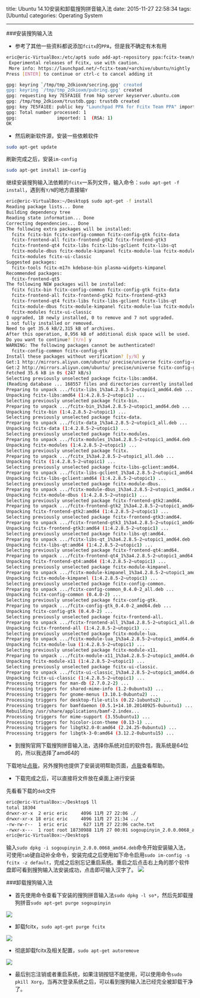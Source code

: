 title: Ubuntu 14.10安装和卸载搜狗拼音输入法
date: 2015-11-27 22:58:34
tags: [Ubuntu]
categories: Operating System

---

###安装搜狗输入法
- 参考了其他一些资料都说添加`fcitx`的`PPA`，但是我不确定有木有用

```bash
eric@eric-VirtualBox:/etc/apt$ sudo add-apt-repository ppa:fcitx-team/nightly
 Experimental releases of Fcitx, use with caution.
 More info: https://launchpad.net/~fcitx-team/+archive/ubuntu/nightly
Press [ENTER] to continue or ctrl-c to cancel adding it

gpg: keyring `/tmp/tmp_2dkioxm/secring.gpg' created
gpg: keyring `/tmp/tmp_2dkioxm/pubring.gpg' created
gpg: requesting key 7E5FA1EE from hkp server keyserver.ubuntu.com
gpg: /tmp/tmp_2dkioxm/trustdb.gpg: trustdb created
gpg: key 7E5FA1EE: public key "Launchpad PPA for Fcitx Team PPA" imported
gpg: Total number processed: 1
gpg:               imported: 1  (RSA: 1)
OK
```

- 然后刷新软件源，安装一些依赖软件

```bash
sudo apt-get update
```
刷新完成之后，安装`im-config`
```bash
sudo apt-get install im-config
```
继续安装搜狗输入法依赖的`fcitx`一系列文件，输入命令：`sudo apt-get -f install`，遇到有`Y/N`的地方直接输`Y`
```bash
eric@eric-VirtualBox:~/Desktop$ sudo apt-get -f install
Reading package lists... Done
Building dependency tree
Reading state information... Done
Correcting dependencies... Done
The following extra packages will be installed:
  fcitx fcitx-bin fcitx-config-common fcitx-config-gtk fcitx-data
  fcitx-frontend-all fcitx-frontend-gtk2 fcitx-frontend-gtk3
  fcitx-frontend-qt4 fcitx-libs fcitx-libs-gclient fcitx-libs-qt
  fcitx-module-dbus fcitx-module-kimpanel fcitx-module-lua fcitx-module-x11
  fcitx-modules fcitx-ui-classic
Suggested packages:
  fcitx-tools fcitx-m17n kdebase-bin plasma-widgets-kimpanel
Recommended packages:
  fcitx-frontend-qt5
The following NEW packages will be installed:
  fcitx fcitx-bin fcitx-config-common fcitx-config-gtk fcitx-data
  fcitx-frontend-all fcitx-frontend-gtk2 fcitx-frontend-gtk3
  fcitx-frontend-qt4 fcitx-libs fcitx-libs-gclient fcitx-libs-qt
  fcitx-module-dbus fcitx-module-kimpanel fcitx-module-lua fcitx-module-x11
  fcitx-modules fcitx-ui-classic
0 upgraded, 18 newly installed, 0 to remove and 7 not upgraded.
1 not fully installed or removed.
Need to get 35.6 kB/2,315 kB of archives.
After this operation, 8,956 kB of additional disk space will be used.
Do you want to continue? [Y/n] y
WARNING: The following packages cannot be authenticated!
  fcitx-config-common fcitx-config-gtk
Install these packages without verification? [y/N] y
Get:1 http://mirrors.aliyun.com/ubuntu/ precise/universe fcitx-config-common all 0.4.0-2 [3,548 B]
Get:2 http://mirrors.aliyun.com/ubuntu/ precise/universe fcitx-config-gtk amd64 0.4.0-2 [32.1 kB]
Fetched 35.6 kB in 0s (247 kB/s)
Selecting previously unselected package fcitx-libs:amd64.
(Reading database ... 168557 files and directories currently installed.)
Preparing to unpack .../fcitx-libs_1%3a4.2.8.5-2~utopic1_amd64.deb ...
Unpacking fcitx-libs:amd64 (1:4.2.8.5-2~utopic1) ...
Selecting previously unselected package fcitx-bin.
Preparing to unpack .../fcitx-bin_1%3a4.2.8.5-2~utopic1_amd64.deb ...
Unpacking fcitx-bin (1:4.2.8.5-2~utopic1) ...
Selecting previously unselected package fcitx-data.
Preparing to unpack .../fcitx-data_1%3a4.2.8.5-2~utopic1_all.deb ...
Unpacking fcitx-data (1:4.2.8.5-2~utopic1) ...
Selecting previously unselected package fcitx-modules.
Preparing to unpack .../fcitx-modules_1%3a4.2.8.5-2~utopic1_amd64.deb ...
Unpacking fcitx-modules (1:4.2.8.5-2~utopic1) ...
Selecting previously unselected package fcitx.
Preparing to unpack .../fcitx_1%3a4.2.8.5-2~utopic1_all.deb ...
Unpacking fcitx (1:4.2.8.5-2~utopic1) ...
Selecting previously unselected package fcitx-libs-gclient:amd64.
Preparing to unpack .../fcitx-libs-gclient_1%3a4.2.8.5-2~utopic1_amd64.deb ...
Unpacking fcitx-libs-gclient:amd64 (1:4.2.8.5-2~utopic1) ...
Selecting previously unselected package fcitx-module-dbus.
Preparing to unpack .../fcitx-module-dbus_1%3a4.2.8.5-2~utopic1_amd64.deb ...
Unpacking fcitx-module-dbus (1:4.2.8.5-2~utopic1) ...
Selecting previously unselected package fcitx-frontend-gtk2:amd64.
Preparing to unpack .../fcitx-frontend-gtk2_1%3a4.2.8.5-2~utopic1_amd64.deb ...
Unpacking fcitx-frontend-gtk2:amd64 (1:4.2.8.5-2~utopic1) ...
Selecting previously unselected package fcitx-frontend-gtk3:amd64.
Preparing to unpack .../fcitx-frontend-gtk3_1%3a4.2.8.5-2~utopic1_amd64.deb ...
Unpacking fcitx-frontend-gtk3:amd64 (1:4.2.8.5-2~utopic1) ...
Selecting previously unselected package fcitx-libs-qt:amd64.
Preparing to unpack .../fcitx-libs-qt_1%3a4.2.8.5-2~utopic1_amd64.deb ...
Unpacking fcitx-libs-qt:amd64 (1:4.2.8.5-2~utopic1) ...
Selecting previously unselected package fcitx-frontend-qt4:amd64.
Preparing to unpack .../fcitx-frontend-qt4_1%3a4.2.8.5-2~utopic1_amd64.deb ...
Unpacking fcitx-frontend-qt4:amd64 (1:4.2.8.5-2~utopic1) ...
Selecting previously unselected package fcitx-module-kimpanel.
Preparing to unpack .../fcitx-module-kimpanel_1%3a4.2.8.5-2~utopic1_amd64.deb ...
Unpacking fcitx-module-kimpanel (1:4.2.8.5-2~utopic1) ...
Selecting previously unselected package fcitx-config-common.
Preparing to unpack .../fcitx-config-common_0.4.0-2_all.deb ...
Unpacking fcitx-config-common (0.4.0-2) ...
Selecting previously unselected package fcitx-config-gtk.
Preparing to unpack .../fcitx-config-gtk_0.4.0-2_amd64.deb ...
Unpacking fcitx-config-gtk (0.4.0-2) ...
Selecting previously unselected package fcitx-frontend-all.
Preparing to unpack .../fcitx-frontend-all_1%3a4.2.8.5-2~utopic1_all.deb ...
Unpacking fcitx-frontend-all (1:4.2.8.5-2~utopic1) ...
Selecting previously unselected package fcitx-module-lua.
Preparing to unpack .../fcitx-module-lua_1%3a4.2.8.5-2~utopic1_amd64.deb ...
Unpacking fcitx-module-lua (1:4.2.8.5-2~utopic1) ...
Selecting previously unselected package fcitx-module-x11.
Preparing to unpack .../fcitx-module-x11_1%3a4.2.8.5-2~utopic1_amd64.deb ...
Unpacking fcitx-module-x11 (1:4.2.8.5-2~utopic1) ...
Selecting previously unselected package fcitx-ui-classic.
Preparing to unpack .../fcitx-ui-classic_1%3a4.2.8.5-2~utopic1_amd64.deb ...
Unpacking fcitx-ui-classic (1:4.2.8.5-2~utopic1) ...
Processing triggers for man-db (2.7.0.2-2) ...
Processing triggers for shared-mime-info (1.2-0ubuntu3) ...
Processing triggers for gnome-menus (3.10.1-0ubuntu2) ...
Processing triggers for desktop-file-utils (0.22-1ubuntu2) ...
Processing triggers for bamfdaemon (0.5.1+14.10.20140925-0ubuntu1) ...
Rebuilding /usr/share/applications/bamf-2.index...
Processing triggers for mime-support (3.55ubuntu1) ...
Processing triggers for hicolor-icon-theme (0.13-1) ...
Processing triggers for libgtk2.0-0:amd64 (2.24.25-0ubuntu1) ...
Processing triggers for libgtk-3-0:amd64 (3.12.2-0ubuntu15) ...
```

- 到搜狗官网下载搜狗拼音输入法，选择你系统对应的软件包，我系统是64位的，所以我选择了amd64的

下载地址[点我](http://pinyin.sogou.com/linux/?r=pinyin)，另外搜狗也提供了安装说明帮助页面，[点我](http://pinyin.sogou.com/linux/help.php)查看帮助。


- 下载完成之后，可以直接将文件放在桌面上进行安装

先看看下载的`deb`文件
```bash
eric@eric-VirtualBox:~/Desktop$ ll
total 18304
drwxr-xr-x  2 eric eric     4096 11月 27 22:06 ./
drwxr-xr-x 18 eric eric     4096 11月 27 21:34 ../
-rw-rw-r--  1 eric eric      627 11月 27 22:06 cache.txt
-rwxr-x---  1 root root 18730988 11月 27 00:01 sogoupinyin_2.0.0.0068_amd64.deb*
eric@eric-VirtualBox:~/Desktop$
```
输入`sudo dpkg -i sogoupinyin_2.0.0.0068_amd64.deb`命令开始安装输入法，可使用`tab`键自动补全命令，安装完成之后使用如下命令启用`sudo im-config -s fcitx -z default`，完成之后别忘记重启系统。重启之后点击右上角的那个软件盘即可看到搜狗输入法安装成功，点击即可输入汉字了。
![](http://7xig3q.com1.z0.glb.clouddn.com/ubuntu-sogou-input-method-success.jpg)

###卸载搜狗输入法

- 首先使用命令查看下安装的搜狗拼音输入法`sudo dpkg -l so*`，然后先卸载搜狗拼音`sudo apt-get purge sogoupinyin`

![](http://7xig3q.com1.z0.glb.clouddn.com/ubuntu-uninstall-sogou-input-method1.jpg)

- 卸载fcitx，`sudo apt-get purge fcitx`

![](http://7xig3q.com1.z0.glb.clouddn.com/ubuntu-uninstall-sogou-input-method2.jpg)

- 彻底卸载fcitx及相关配置，`sudo apt-get autoremove`

![](http://7xig3q.com1.z0.glb.clouddn.com/ubuntu-uninstall-sogou-input-method3.jpg)

- 最后别忘注销或者重启系统，如果注销按钮不能使用，可以使用命令`sudo pkill Xorg`，当再次登录系统之后，可以看到搜狗输入法已经完全被卸载干净了。